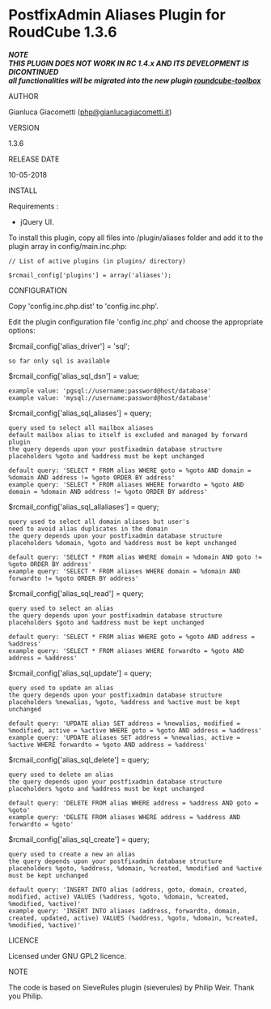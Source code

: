 # PostfixAdmin Aliases Plugin for RoudCube 1.3.6

***NOTE***<br />
***THIS PLUGIN DOES NOT WORK IN RC 1.4.x AND ITS DEVELOPMENT IS DICONTINUED***<br />
***all functionalities will be migrated into the new plugin [roundcube-toolbox](https://github.com/gianlucagiacometti/roundcube-toolbox)***<br />


AUTHOR

Gianluca Giacometti (php@gianlucagiacometti.it)



VERSION

1.3.6



RELEASE DATE

10-05-2018



INSTALL

Requirements :
- jQuery UI.

To install this plugin, copy all files into /plugin/aliases folder and add it to the plugin array in config/main.inc.php:

    // List of active plugins (in plugins/ directory)
    
    $rcmail_config['plugins'] = array('aliases');



CONFIGURATION

Copy 'config.inc.php.dist' to 'config.inc.php'.

Edit the plugin configuration file 'config.inc.php' and choose the appropriate options:

$rcmail_config['alias_driver'] = 'sql';

    so far only sql is available

$rcmail_config['alias_sql_dsn'] = value;

    example value: 'pgsql://username:password@host/database'
    example value: 'mysql://username:password@host/database'

$rcmail_config['alias_sql_aliases'] = query;

    query used to select all mailbox aliases
    default mailbox alias to itself is excluded and managed by forward plugin
    the query depends upon your postfixadmin database structure
    placeholders %goto and %address must be kept unchanged

    default query: 'SELECT * FROM alias WHERE goto = %goto AND domain = %domain AND address != %goto ORDER BY address'
    example query: 'SELECT * FROM aliases WHERE forwardto = %goto AND domain = %domain AND address != %goto ORDER BY address'

$rcmail_config['alias_sql_allaliases'] = query;

    query used to select all domain aliases but user's
    need to avoid alias duplicates in the domain
    the query depends upon your postfixadmin database structure
    placeholders %domain, %goto and %address must be kept unchanged

    default query: 'SELECT * FROM alias WHERE domain = %domain AND goto != %goto ORDER BY address'
    example query: 'SELECT * FROM aliases WHERE domain = %domain AND forwardto != %goto ORDER BY address'

$rcmail_config['alias_sql_read'] = query;

    query used to select an alias
    the query depends upon your postfixadmin database structure
    placeholders $goto and %address must be kept unchanged

    default query: 'SELECT * FROM alias WHERE goto = %goto AND address = %address'
    example query: 'SELECT * FROM aliases WHERE forwardto = %goto AND address = %address'

$rcmail_config['alias_sql_update'] = query;

    query used to update an alias
    the query depends upon your postfixadmin database structure
    placeholders %newalias, %goto, %address and %active must be kept unchanged

    default query: 'UPDATE alias SET address = %newalias, modified = %modified, active = %active WHERE goto = %goto AND address = %address'
    example query: 'UPDATE aliases SET address = %newalias, active = %active WHERE forwardto = %goto AND address = %address'

$rcmail_config['alias_sql_delete'] = query;

    query used to delete an alias
    the query depends upon your postfixadmin database structure
    placeholders %goto and %address must be kept unchanged

    default query: 'DELETE FROM alias WHERE address = %address AND goto = %goto'
    example query: 'DELETE FROM aliases WHERE address = %address AND forwardto = %goto'

$rcmail_config['alias_sql_create'] = query;

    query used to create a new an alias
    the query depends upon your postfixadmin database structure
    placeholders %goto, %address, %domain, %created, %modified and %active must be kept unchanged

    default query: 'INSERT INTO alias (address, goto, domain, created, modified, active) VALUES (%address, %goto, %domain, %created, %modified, %active)'
    example query: 'INSERT INTO aliases (address, forwardto, domain, created, updated, active) VALUES (%address, %goto, %domain, %created, %modified, %active)'



LICENCE

Licensed under GNU GPL2 licence.



NOTE

The code is based on SieveRules plugin (sieverules) by Philip Weir.
Thank you Philip.

